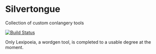 Silvertongue
============

Collection of custom conlangery tools

[![Build Status](https://drone.io/github.com/robertkleffner/Silvertongue/status.png)](https://drone.io/github.com/robertkleffner/Silvertongue/latest)

Only Lexipoeia, a wordgen tool, is completed to a usable degree at the moment.
